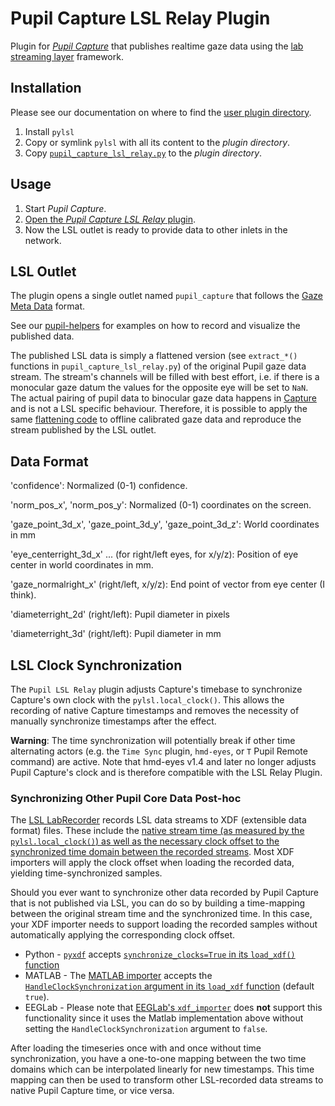 # Pupil Capture LSL Relay Plugin

Plugin for _[Pupil Capture](https://github.com/pupil-labs/pupil/releases/latest)_ that publishes realtime gaze data using the [lab streaming layer](https://github.com/sccn/labstreaminglayer) framework.

## Installation

Please see our documentation on where to find the [user plugin directory](https://docs.pupil-labs.com/developer/core/plugin-api/#adding-a-plugin).

1. Install `pylsl`
2. Copy or symlink `pylsl` with all its content to the _plugin directory_.
3. Copy [`pupil_capture_lsl_relay.py`](pupil_capture_lsl_relay.py) to the _plugin directory_.


## Usage

1. Start _Pupil Capture_.
2. [Open the _Pupil Capture LSL Relay_ plugin](https://docs.pupil-labs.com/core/software/pupil-capture/#plugins).
3. Now the LSL outlet is ready to provide data to other inlets in the network.

## LSL Outlet

The plugin opens a single outlet named `pupil_capture` that follows the [Gaze Meta Data](https://github.com/sccn/xdf/wiki/Gaze-Meta-Data) format.

See our [pupil-helpers](https://github.com/pupil-labs/pupil-helpers/tree/master/LabStreamingLayer) for examples on how to record and visualize the published data.

The published LSL data is simply a flattened version (see `extract_*()` functions in `pupil_capture_lsl_relay.py`) of the original Pupil gaze data stream. The stream's channels will be filled with best effort, i.e. if there is a monocular gaze datum the values for the opposite eye will be set to `NaN`. The actual pairing of pupil data to binocular gaze data happens in [Capture](https://github.com/pupil-labs/pupil/blob/master/pupil_src/shared_modules/calibration_routines/gaze_mappers.py#L95-L140) and is not a LSL specific behaviour. Therefore, it is possible to apply the same [flattening code](https://github.com/papr/App-PupilLabs/blob/master/pupil_lsl_relay.py#L226-L287) to offline calibrated gaze data and reproduce the stream published by the LSL outlet.

## Data Format

'confidence': Normalized (0-1) confidence.

'norm_pos_x', 'norm_pos_y': Normalized (0-1) coordinates on the screen.

'gaze_point_3d_x', 'gaze_point_3d_y', 'gaze_point_3d_z': World coordinates in mm

'eye_centerright_3d_x' ... (for right/left eyes, for x/y/z): Position of eye center in world coordinates in mm.

'gaze_normalright_x' (right/left, x/y/z): End point of vector from eye center (I think).

'diameterright_2d' (right/left): Pupil diameter in pixels

'diameterright_3d' (right/left): Pupil diameter in mm

## LSL Clock Synchronization

The `Pupil LSL Relay` plugin adjusts Capture's timebase to synchronize Capture's own clock with the `pylsl.local_clock()`. This allows the recording of native Capture timestamps and removes the necessity of manually synchronize timestamps after the effect.

**Warning**: The time synchronization will potentially break if other time alternating actors (e.g. the `Time Sync` plugin, `hmd-eyes`, or `T` Pupil Remote command) are active. Note that hmd-eyes v1.4 and later no longer adjusts Pupil Capture's clock and is therefore compatible with the LSL Relay Plugin.

### Synchronizing Other Pupil Core Data Post-hoc

The [LSL LabRecorder](https://github.com/labstreaminglayer/App-LabRecorder) records LSL data streams to XDF (extensible data format) files. These include the [native stream time (as measured by the `pylsl.local_clock()`) as well as the necessary clock offset to the synchronized time domain between the recorded streams](https://github.com/sccn/xdf/wiki/Specifications#general-comments). Most XDF importers will apply the clock offset when loading the recorded data, yielding time-synchronized samples.

Should you ever want to synchronize other data recorded by Pupil Capture that is not published via LSL, you can do so by building a time-mapping between the original stream time and the synchronized time. In this case, your XDF importer needs to support loading the recorded samples without automatically applying the corresponding clock offset.

- Python - [`pyxdf`](https://github.com/xdf-modules/pyxdf/) accepts [`synchronize_clocks=True` in its `load_xdf()` function](https://github.com/xdf-modules/pyxdf/blob/main/pyxdf/pyxdf.py#L74)
- MATLAB - The [MATLAB importer](https://github.com/xdf-modules/xdf-Matlab/tree/master) accepts the [`HandleClockSynchronization` argument in its `load_xdf` function](https://github.com/xdf-modules/xdf-Matlab/blob/18f699eecb4259fde55e2cf51f874d6966f6d5ba/load_xdf.m#L25-L26) (default `true`).
- EEGLab - Please note that [EEGLab's `xdf_importer`](https://github.com/xdf-modules/xdf-EEGLAB/) does **not** support this functionality since it uses the Matlab implementation above without setting the `HandleClockSynchronization` argument to `false`.

After loading the timeseries once with and once without time synchronization, you have a one-to-one mapping between the two time domains which can be interpolated linearly for new timestamps. This time mapping can then be used to transform other LSL-recorded data streams to native Pupil Capture time, or vice versa.
